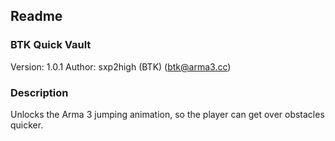 Readme
------


### BTK Quick Vault ###
Version: 1.0.1
Author: sxp2high (BTK) (btk@arma3.cc)


### Description ###
Unlocks the Arma 3 jumping animation, so the player can get over obstacles quicker.
